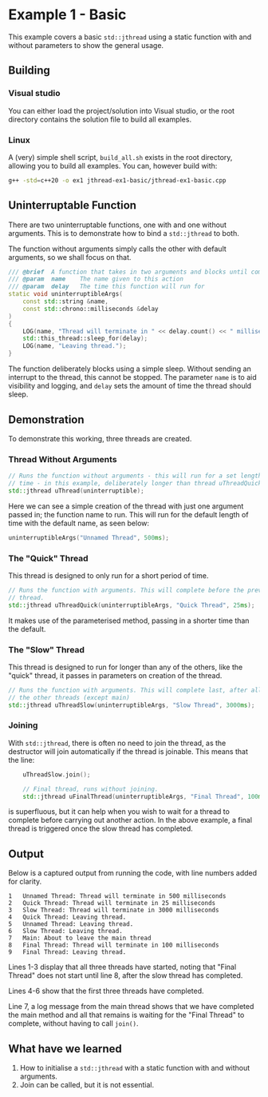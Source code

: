 # Example 1 - Basic
This example covers a basic `std::jthread` using a static function with and without parameters to show the general usage.

## Building
### Visual studio
You can either load the project/solution into Visual studio, or the root directory contains the solution file to build all examples.
### Linux
A (very) simple shell script, `build_all.sh` exists in the root directory, allowing you to build all examples. You can, however build with:

```bash:../build_all.sh -s4
g++ -std=c++20 -o ex1 jthread-ex1-basic/jthread-ex1-basic.cpp
```

## Uninterruptable Function
There are two uninterruptable functions, one with and one without arguments. This is to demonstrate how to bind a `std::jthread` to both.

The function without arguments simply calls the other with default arguments, so we shall focus on that.

```cpp:jthread-ex1-basic.cpp    -s20 -e31
/// @brief  A function that takes in two arguments and blocks until completion.
/// @param  name    The name given to this action
/// @param  delay   The time this function will run for
static void uninterruptibleArgs(
    const std::string &name,
    const std::chrono::milliseconds &delay
)
{
    LOG(name, "Thread will terminate in " << delay.count() << " milliseconds");
    std::this_thread::sleep_for(delay);
    LOG(name, "Leaving thread.");
}
```
The function deliberately blocks using a simple sleep. Without sending an interrupt to the thread, this cannot be stopped.
The parameter `name` is to aid visibility and logging, and `delay` sets the amount of time the thread should sleep.

## Demonstration
To demonstrate this working, three threads are created.

### Thread Without Arguments
``` cpp:jthread-ex1-basic.cpp    -s 43 -e 45 -is4
// Runs the function without arguments - this will run for a set length of
// time - in this example, deliberately longer than thread uThreadQuick.
std::jthread uThread(uninterruptible);
```
Here we can see a simple creation of the thread with just one argument passed in; the function name to run. This will run for the default length of time with the default name, as seen below:
``` cpp:jthread-ex1-basic.cpp    -s 37 -is4
uninterruptibleArgs("Unnamed Thread", 500ms);
```

### The "Quick" Thread
This thread is designed to only run for a short period of time.
``` cpp:jthread-ex1-basic.cpp    -s51 -e53  -is4
// Runs the function with arguments. This will complete before the previous
// thread.
std::jthread uThreadQuick(uninterruptibleArgs, "Quick Thread", 25ms);
```
It makes use of the parameterised method, passing in a shorter time than the default.

### The "Slow" Thread
This thread is designed to run for longer than any of the others, like the "quick" thread, it passes in parameters on creation of the thread.
``` cpp:jthread-ex1-basic.cpp    -s59 -e61  -is4
// Runs the function with arguments. This will complete last, after all of
// the other threads (except main)
std::jthread uThreadSlow(uninterruptibleArgs, "Slow Thread", 3000ms);
```

### Joining
With `std::jthread`, there is often no need to join the thread, as the destructor will join automatically if the thread is joinable. This means that the line:
``` cpp:jthread-ex1-basic.cpp    -s 66 -e69  -is4
    uThreadSlow.join();

    // Final thread, runs without joining.
    std::jthread uFinalThread(uninterruptibleArgs, "Final Thread", 100ms);
```
is superfluous, but it can help when you wish to wait for a thread to complete before carrying out another action. In the above example, a final thread is triggered once the slow thread has completed.

## Output
Below is a captured output from running the code, with line numbers added for clarity.
```
1   Unnamed Thread: Thread will terminate in 500 milliseconds
2   Quick Thread: Thread will terminate in 25 milliseconds
3   Slow Thread: Thread will terminate in 3000 milliseconds
4   Quick Thread: Leaving thread.
5   Unnamed Thread: Leaving thread.
6   Slow Thread: Leaving thread.
7   Main: About to leave the main thread
8   Final Thread: Thread will terminate in 100 milliseconds
9   Final Thread: Leaving thread.
```
Lines 1-3 display that all three threads have started, noting that "Final Thread" does not start until line 8, after the slow thread has completed.

Lines 4-6 show that the first three threads have completed.

Line 7, a log message from the main thread shows that we have completed the main method and all that remains is waiting for the "Final Thread" to complete, without having to call `join()`.



## What have we learned
1. How to initialise a `std::jthread` with a static function with and without arguments.
2. Join can be called, but it is not essential.

